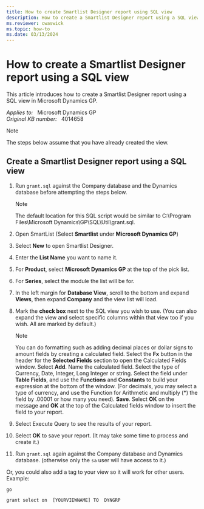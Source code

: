 ```yaml
---
title: How to create Smartlist Designer report using SQL view
description: How to create a Smartlist Designer report using a SQL view.
ms.reviewer: cwaswick
ms.topic: how-to
ms.date: 03/13/2024
---
```

# How to create a Smartlist Designer report using a SQL view

This article introduces how to create a Smartlist Designer report using a SQL view in Microsoft Dynamics GP.

_Applies to:_ &nbsp; Microsoft Dynamics GP  
_Original KB number:_ &nbsp; 4014658

> [!NOTE]
> The steps below assume that you have already created the view.

## Create a Smartlist Designer report using a SQL view

1. Run `grant.sql` against the Company database and the Dynamics database before attempting the steps below.

    > [!NOTE]
    > The default location for this SQL script would be similar to C:\Program Files\Microsoft Dynamics\GP\SQL\Util\grant.sql.  

2. Open SmartList (Select **Smartlist** under **Microsoft Dynamics GP**)
3. Select **New** to open Smartlist Designer.
4. Enter the **List Name** you want to name it.
5. For **Product**, select **Microsoft Dynamics GP** at the top of the pick list.
6. For **Series**, select the module the list will be for.
7. In the left margin for **Database View**, scroll to the bottom and expand **Views**, then expand **Company** and the view list will load.
8. Mark the **check box** next to the SQL view you wish to use. (You can also expand the view and select specific columns within that view too if you wish. All are marked by default.)

    > [!NOTE]
    > You can do formatting such as adding decimal places or dollar signs to amount fields by creating a calculated field. Select the **Fx** button in the header for the **Selected Fields** section to open the Calculated Fields window. Select **Add**. Name the calculated field. Select the type of Currency, Date, Integer, Long Integer or string. Select the field under **Table Fields**, and use the **Functions** and **Constants** to build your expression at the bottom of the window. (For decimals, you may select a type of currency, and use the Function for Arithmetic and multiply (*) the field by .00001 or how many you need). **Save**. Select **OK** on the message and **OK** at the top of the Calculated fields window to insert the field to your report.

9. Select Execute Query to see the results of your report.
10. Select **OK** to save your report. (It may take some time to process and create it.)
11. Run `grant.sql` again against the Company database and Dynamics database. (otherwise only the `sa` user will have access to it.)

Or, you could also add a tag to your view so it will work for other users. Example:

```console
go

grant select on  [YOURVIEWNAME] TO  DYNGRP
```
